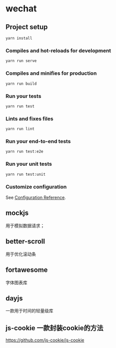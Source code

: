 # wechat

## Project setup
```
yarn install
```

### Compiles and hot-reloads for development
```
yarn run serve
```

### Compiles and minifies for production
```
yarn run build
```

### Run your tests
```
yarn run test
```

### Lints and fixes files
```
yarn run lint
```

### Run your end-to-end tests
```
yarn run test:e2e
```

### Run your unit tests
```
yarn run test:unit
```

### Customize configuration
See [Configuration Reference](https://cli.vuejs.org/config/).


## mockjs
用于模拟数据请求；

## better-scroll
用于优化滚动条

## fortawesome
字体图表库

## dayjs
一款用于时间的轻量级库

## js-cookie 一款封装cookie的方法
https://github.com/js-cookie/js-cookie